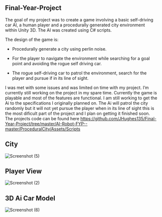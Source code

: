 ## Final-Year-Project

The goal of my project was to create a game involving a basic self-driving car AI, a human player and a procedurally generated city environment within Unity 3D. The AI was created using C# scripts.

The design of the game is:

- Procedurally generate a city using perlin noise.

- For the player to navigate the environment while searching for a goal point and avoiding the rogue self driving car.

- The rogue self-driving car to patrol the environment, search for the player and pursue if in its line of sight.

I was met with some issues and was limited on time with my project. I’m currently still working on the project in my spare time. Currently the game is playable and most of the features are functional. I am still working to get the Ai to the specifications I originally planned on. The Ai will patrol the city randomly but it will not yet pursue the player when in its line of sight this is the most dificult part of the project and I plan on getting it finished soon. The projects code can be found here https://github.com/JHughes135/Final-Year-Project/tree/master/AI-Robot-FYP--master/ProceduralCity/Assets/Scripts

## City
![Screenshot (5)](https://user-images.githubusercontent.com/23383259/157845788-9ebaabd3-07c1-4c42-95e3-1140349aadd7.png)

## Player View
![Screenshot (2)](https://user-images.githubusercontent.com/23383259/157845920-fecbf599-1704-43a3-accd-b6bfd0444013.png)

## 3D Ai Car Model
![Screenshot (6)](https://user-images.githubusercontent.com/23383259/157846877-94dc672b-90cb-4fd9-a750-fc30a6dbfc86.png)
